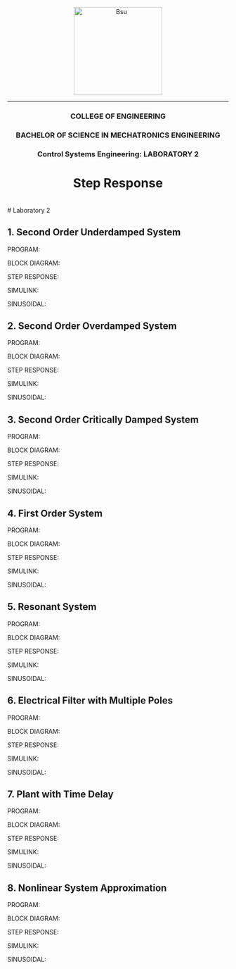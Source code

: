 <p align="center">
  <img src=https://github.com/limwelwel/ROBOTICS-2-PICTURES-AND-GIF/blob/44a768492060b21e114aa6e205f7cb09aa34ecfa/bsu%20header.png alt=Bsu style="height: 200px;">
  <hr>
<h3 align="center">COLLEGE OF ENGINEERING</h3>
<h3 align="center">BACHELOR OF SCIENCE IN MECHATRONICS ENGINEERING</h3>
<h3 align="center">Control Systems Engineering: LABORATORY 2</h3>
<h1 align="center"> Step Response </h1> 
<br>
# Laboratory 2

## 1. Second Order Underdamped System


PROGRAM: 



BLOCK DIAGRAM:



STEP RESPONSE: 



SIMULINK: 



SINUSOIDAL: 




## 2. Second Order Overdamped System


PROGRAM: 



BLOCK DIAGRAM:



STEP RESPONSE:




SIMULINK: 




SINUSOIDAL:




## 3. Second Order Critically Damped System

PROGRAM: 




BLOCK DIAGRAM:




STEP RESPONSE: 



SIMULINK: 




SINUSOIDAL: 




## 4. First Order System

PROGRAM: 



BLOCK DIAGRAM:


STEP RESPONSE:


SIMULINK:


SINUSOIDAL:




## 5. Resonant System

PROGRAM:



BLOCK DIAGRAM:



STEP RESPONSE:



SIMULINK:



SINUSOIDAL:



## 6. Electrical Filter with Multiple Poles

PROGRAM:



BLOCK DIAGRAM:



STEP RESPONSE:




SIMULINK:




SINUSOIDAL:




## 7. Plant with Time Delay

PROGRAM:




BLOCK DIAGRAM:



STEP RESPONSE:



SIMULINK:


SINUSOIDAL:



## 8. Nonlinear System Approximation

PROGRAM:




BLOCK DIAGRAM:


STEP RESPONSE:



SIMULINK:




SINUSOIDAL:



